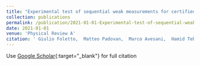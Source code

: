 ```yaml
---
title: "Experimental test of sequential weak measurements for certified quantum randomness extraction"
collection: publications
permalink: /publication/2021-01-01-Experimental-test-of-sequential-weak-measurements-for-certified-quantum-randomness-extraction
date: 2021-01-01
venue: 'Physical Review A'
citation: ' Giulio Foletto,  Matteo Padovan,  Marco Avesani,  Hamid Tebyanian,  Paolo Villoresi,  Giuseppe Vallone, &quot;Experimental test of sequential weak measurements for certified quantum randomness extraction.&quot; Physical Review A, 2021.'
---
```

Use [Google Scholar](https://scholar.google.com/scholar?q=Experimental+test+of+sequential+weak+measurements+for+certified+quantum+randomness+extraction){:target="_blank"} for full citation